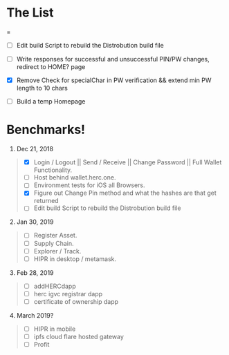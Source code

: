 # The List
=

  -[ ]  Edit build Script to rebuild the Distrobution build file 
 
  -[ ]  Write responses for successful and unsuccessful PIN/PW changes, redirect to HOME? page    
 
  -[x]  Remove Check for specialChar in PW verification && extend min PW length to 10 chars
 
  -[ ]  Build a temp Homepage

# Benchmarks!
 1. Dec 21, 2018
> - [x] Login / Logout || Send / Receive || Change Password || Full Wallet Functionality.  
> - [ ] Host behind wallet.herc.one.   
> - [ ] Environment tests for iOS all Browsers.  
> - [x] Figure out Change Pin method and what the hashes are that get returned
> - [ ] Edit build Script to rebuild the Distrobution build file 



2. Jan 30, 2019 
> - [ ] Register Asset.   
> - [ ] Supply Chain.   
> - [ ] Explorer  / Track.  
> - [ ] HIPR in desktop / metamask.   
  

3. Feb 28, 2019
> - [ ] addHERCdapp 
> - [ ] herc igvc registrar dapp 
> - [ ] certificate of ownership dapp 


4. March 2019?  
> - [ ]  HIPR in mobile 
> - [ ]  ipfs cloud flare hosted gateway 
> - [ ] Profit
